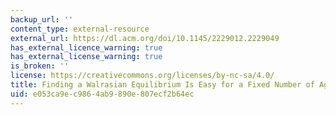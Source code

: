 ```yaml
---
backup_url: ''
content_type: external-resource
external_url: https://dl.acm.org/doi/10.1145/2229012.2229049
has_external_licence_warning: true
has_external_license_warning: true
is_broken: ''
license: https://creativecommons.org/licenses/by-nc-sa/4.0/
title: Finding a Walrasian Equilibrium Is Easy for a Fixed Number of Agents
uid: e053ca9e-c986-4ab9-890e-807ecf2b64ec
---
```

